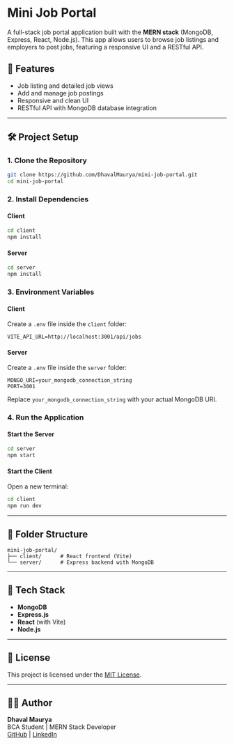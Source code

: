 # Mini Job Portal

A full-stack job portal application built with the **MERN stack** (MongoDB, Express, React, Node.js). This app allows users to browse job listings and employers to post jobs, featuring a responsive UI and a RESTful API.

## 🚀 Features

- Job listing and detailed job views  
- Add and manage job postings  
- Responsive and clean UI  
- RESTful API with MongoDB database integration

---

## 🛠 Project Setup

### 1. Clone the Repository

```bash
git clone https://github.com/DhavalMaurya/mini-job-portal.git
cd mini-job-portal
```

### 2. Install Dependencies

#### Client

```bash
cd client
npm install
```

#### Server

```bash
cd server
npm install
```

### 3. Environment Variables

#### Client

Create a `.env` file inside the `client` folder:

```env
VITE_API_URL=http://localhost:3001/api/jobs
```

#### Server

Create a `.env` file inside the `server` folder:

```env
MONGO_URI=your_mongodb_connection_string
PORT=3001
```

Replace `your_mongodb_connection_string` with your actual MongoDB URI.

### 4. Run the Application

#### Start the Server

```bash
cd server
npm start
```

#### Start the Client

Open a new terminal:

```bash
cd client
npm run dev
```

---

## 📁 Folder Structure

```
mini-job-portal/
├── client/      # React frontend (Vite)
└── server/      # Express backend with MongoDB
```

---

## 🧰 Tech Stack

- **MongoDB**
- **Express.js**
- **React** (with Vite)
- **Node.js**

---

## 📄 License

This project is licensed under the [MIT License](LICENSE).

---

## 👨‍💻 Author

**Dhaval Maurya**  
BCA Student | MERN Stack Developer  
[GitHub](https://github.com/yourusername) | [LinkedIn](https://linkedin.com/in/yourprofile)

